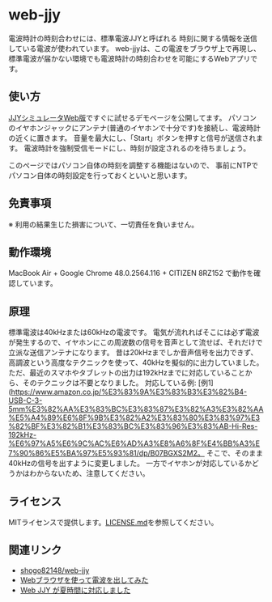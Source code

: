 # web-jjy

電波時計の時刻合わせには、標準電波JJYと呼ばれる 時刻に関する情報を送信している電波が使われています。 
web-jjyは、この電波をブラウザ上で再現し、標準電波が届かない環境でも電波時計の時刻合わせを可能にするWebアプリです。

## 使い方

[JJYシミュレータWeb版](http://shogo82148.github.io/web-jjy/)ですぐに試せるデモページを公開してます。
パソコンのイヤホンジャックにアンテナ(普通のイヤホンで十分です)を接続し、電波時計の近くに置きます。 
音量を最大にし、「Start」ボタンを押すと信号が送信されます。 電波時計を強制受信モードにし、時刻が設定されるのを待ちましょう。

このページではパソコン自体の時刻を調整する機能はないので、 事前にNTPでパソコン自体の時刻設定を行っておくといいと思います。

## 免責事項

※ 利用の結果生じた損害について、一切責任を負いません。

## 動作環境

MacBook Air + Google Chrome 48.0.2564.116 + CITIZEN 8RZ152 で動作を確認しています。

## 原理

標準電波は40kHzまたは60kHzの電波です。
電気が流れればそこには必ず電波が発生するので、イヤホンにこの周波数の信号を音声として流せば、それだけで立派な送信アンテナになります。
昔は20kHzまでしか音声信号を出力できず、高調波という高度なテクニックを使って、40kHzを擬似的に出力していました。
ただ、最近のスマホやタブレットの出力は192kHzまでに対応していることから、そのテクニックは不要となりました。
対応している例: [例1](https://www.amazon.co.jp/%E3%83%9A%E3%83%B3%E3%82%B4-USB-C-3-5mm%E3%82%AA%E3%83%BC%E3%83%87%E3%82%A3%E3%82%AA%E5%A4%89%E6%8F%9B%E3%82%A2%E3%83%80%E3%83%97%E3%82%BF%E3%82%B1%E3%83%BC%E3%83%96%E3%83%AB-Hi-Res-192kHz-%E6%97%A5%E6%9C%AC%E6%AD%A3%E8%A6%8F%E4%BB%A3%E7%90%86%E5%BA%97%E5%93%81/dp/B07BGXS2M2。
そこで、そのまま40kHzの信号を出すように変更しました。
一方でイヤホンが対応しているかどうかはわからないため、注意してください。

## ライセンス

MITライセンスで提供します。[LICENSE.md](https://github.com/alfredplpl/web-jjy/blob/master/LICENSE.md)を参照してください。

## 関連リンク

- [shogo82148/web-jjy](https://github.com/shogo82148/web-jjy)
- [Webブラウザを使って電波を出してみた](https://shogo82148.github.io/blog/2016/03/29/web-jjy/)
- [Web JJY が夏時間に対応しました](https://shogo82148.github.io/blog/2018/08/11/web-jjy-summer-time-support/)
